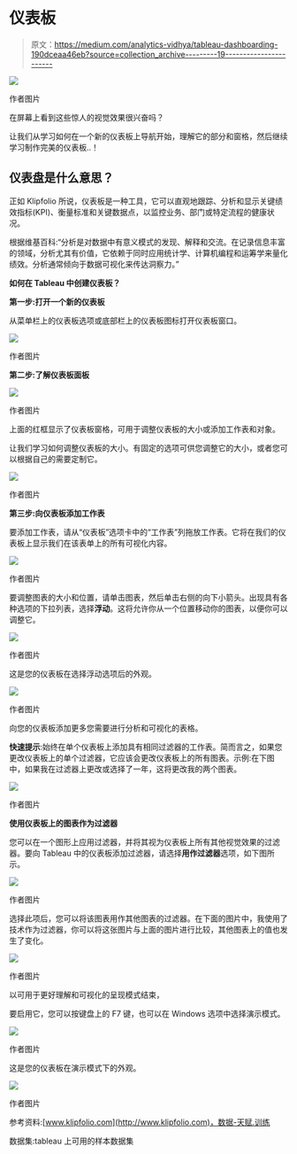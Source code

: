 # 仪表板

> 原文：<https://medium.com/analytics-vidhya/tableau-dashboarding-190dceaa46eb?source=collection_archive---------19----------------------->

![](img/42d0e09e1b6d89e381ea9d6941046d62.png)

作者图片

在屏幕上看到这些惊人的视觉效果很兴奋吗？

让我们从学习如何在一个新的仪表板上导航开始，理解它的部分和窗格，然后继续学习制作完美的仪表板..！

## 仪表盘是什么意思？

正如 Klipfolio 所说，仪表板是一种工具，它可以直观地跟踪、分析和显示关键绩效指标(KPI)、衡量标准和关键数据点，以监控业务、部门或特定流程的健康状况。

根据维基百科:“分析是对数据中有意义模式的发现、解释和交流。在记录信息丰富的领域，分析尤其有价值，它依赖于同时应用统计学、计算机编程和运筹学来量化绩效。分析通常倾向于数据可视化来传达洞察力。”

**如何在 Tableau 中创建仪表板？**

**第一步:打开一个新的仪表板**

从菜单栏上的仪表板选项或底部栏上的仪表板图标打开仪表板窗口。

![](img/230b33d3bc6203bb2914f4768826fcae.png)

作者图片

**第二步:了解仪表板面板**

![](img/57140e2aabfc8251bb566a88238f0d3c.png)

作者图片

上面的红框显示了仪表板窗格，可用于调整仪表板的大小或添加工作表和对象。

让我们学习如何调整仪表板的大小。有固定的选项可供您调整它的大小，或者您可以根据自己的需要定制它。

![](img/730e19866aee8540d5786149d64e8845.png)

作者图片

**第三步:向仪表板添加工作表**

要添加工作表，请从“仪表板”选项卡中的“工作表”列拖放工作表。它将在我们的仪表板上显示我们在该表单上的所有可视化内容。

![](img/2520568ce22824c041e24e8caa102ed7.png)

作者图片

要调整图表的大小和位置，请单击图表，然后单击右侧的向下小箭头。出现具有各种选项的下拉列表，选择**浮动**。这将允许你从一个位置移动你的图表，以便你可以调整它。

![](img/50f6e726a5eff89a4b7743c4e06b1936.png)

作者图片

这是您的仪表板在选择浮动选项后的外观。

![](img/ece59865cf0f25cb59061775faeb5e03.png)

作者图片

向您的仪表板添加更多您需要进行分析和可视化的表格。

**快速提示**:始终在单个仪表板上添加具有相同过滤器的工作表。简而言之，如果您更改仪表板上的单个过滤器，它应该会更改仪表板上的所有图表。示例:在下图中，如果我在过滤器上更改或选择了一年，这将更改我的两个图表。

![](img/5603250e37f56be34f9d3bca000c8605.png)

作者图片

**使用仪表板上的图表作为过滤器**

您可以在一个图形上应用过滤器，并将其视为仪表板上所有其他视觉效果的过滤器。要向 Tableau 中的仪表板添加过滤器，请选择**用作过滤器**选项，如下图所示。

![](img/9ffb1c6af5cfc242ee8f8e185fe1c074.png)

作者图片

选择此项后，您可以将该图表用作其他图表的过滤器。在下面的图片中，我使用了技术作为过滤器，你可以将这张图片与上面的图片进行比较，其他图表上的值也发生了变化。

![](img/d65e7af2c84e5ea9e83f79a34ecfe0bf.png)

作者图片

以可用于更好理解和可视化的呈现模式结束，

要启用它，您可以按键盘上的 F7 键，也可以在 Windows 选项中选择演示模式。

![](img/9882ef89a34805dcc2e9a9fa6cc36642.png)

作者图片

这是您的仪表板在演示模式下的外观。

![](img/42d0e09e1b6d89e381ea9d6941046d62.png)

作者图片

参考资料:[www.klipfolio.com](http://www.klipfolio.com)，数据-天赋.训练

数据集:tableau 上可用的样本数据集